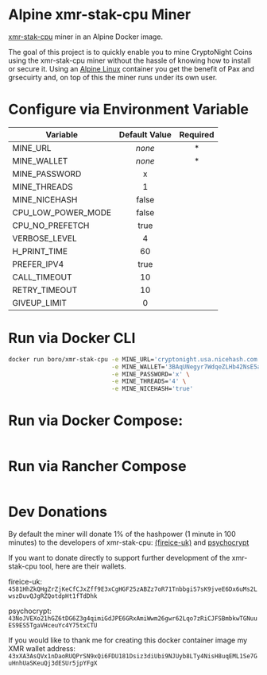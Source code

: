 # Alpine xmr-stak-cpu Miner
[xmr-stak-cpu](https://github.com/fireice-uk/xmr-stak-cpu) miner in an Alpine Docker image.

The goal of this project is to quickly enable you to mine CryptoNight Coins using the xmr-stak-cpu miner without the hassle of knowing how to install or secure it. 
Using an [Alpine Linux](https://www.alpinelinux.org/) container you get the benefit of Pax and grsecuirty and, on top of this the miner runs under its own user.

# Configure via Environment Variable
| Variable | Default Value | Required |
| --- | :---: | :---: |
| MINE_URL | _none_ | * |
| MINE_WALLET | _none_ | * |
| MINE_PASSWORD | x |  |
| MINE_THREADS | 1 |  |
| MINE_NICEHASH | false |  |
| CPU_LOW_POWER_MODE | false |  |
| CPU_NO_PREFETCH | true |  |
| VERBOSE_LEVEL | 4 |  |
| H_PRINT_TIME | 60 |  |
| PREFER_IPV4 | true |  |
| CALL_TIMEOUT | 10 |  |
| RETRY_TIMEOUT | 10 |  |
| GIVEUP_LIMIT | 0 |  |


# Run via Docker CLI
```bash
docker run boro/xmr-stak-cpu -e MINE_URL='cryptonight.usa.nicehash.com:3355' \
                             -e MINE_WALLET='3BAqUNegyr7WdqeZLHb42NsE5aa1phAGwt.DockerWorker' \
                             -e MINE_PASSWORD='x' \
                             -e MINE_THREADS='4' \
                             -e MINE_NICEHASH='true'
```

# Run via Docker Compose:
```
```

# Run via Rancher Compose
```
```



# Dev Donations

By default the miner will donate 1% of the hashpower (1 minute in 100 minutes) to the developers of xmr-stak-cpu: [(fireice-uk)](https://github.com/fireice-uk) and [psychocrypt](https://github.com/psychocrypt)

If you want to donate directly to support further development of the xmr-stak-cpu tool, here are their wallets.

fireice-uk:
`4581HhZkQHgZrZjKeCfCJxZff9E3xCgHGF25zABZz7oR71TnbbgiS7sK9jveE6Dx6uMs2LwszDuvQJgRZQotdpHt1fTdDhk`

psychocrypt:
`43NoJVEXo21hGZ6tDG6Z3g4qimiGdJPE6GRxAmiWwm26gwr62Lqo7zRiCJFSBmbkwTGNuuES9ES5TgaVHceuYc4Y75txCTU`

If you would like to thank me for creating this docker container image my XMR wallet address:
`43xXA3AsQVx1nDaoRUQPrSN9xQi6FDU181Dsiz3diUbi9NJUyb8LTy4NisH8uqEML1Se7GuHnhUaSKeuQj3dESUr5jpYFgX`